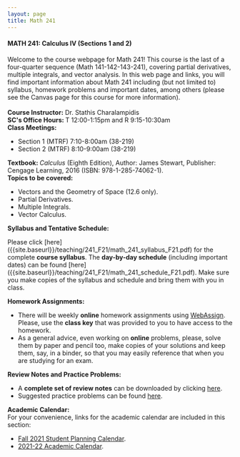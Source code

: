 ```yaml
---
layout: page
title: Math 241
---
```


<h4><b><b>MATH 241: Calculus IV (Sections 1 and 2) </b></b></h4>
Welcome to the course webpage for Math 241! This course is the 
last of a four-quarter sequence (Math 141-142-143-241), covering 
partial derivatives, multiple integrals, and vector analysis. 
In this web page and links, you will find important information 
about Math 241 including (but not limited to) syllabus, homework 
problems and important dates, among others (please see the Canvas
page for this course for more information).
<br>
<br>
<b><b> Course Instructor:</b></b> Dr. Stathis Charalampidis
<div class="left"><b><b>SC's Office Hours: </b></b> </b></b> T 12:00-1:15pm and R 9:15-10:30am</div>
<div class="left"><b><b>Class Meetings: </b></b> </div>


- Section 1 (MTRF) 7:10-8:00am (38-219)
- Section 2 (MTRF) 8:10-9:00am (38-219)

<div class="left"><b><b>Textbook: </b></b>
<em>Calculus</em> (Eighth Edition), Author: James Stewart,
Publisher: Cengage Learning, 2016 (ISBN: 978-1-285-74062-1).</div> 

<div class="left"><b><b>Topics to be covered:</b></b></div>

- Vectors and the Geometry of Space (12.6 only).
- Partial Derivatives.
- Multiple Integrals.
- Vector Calculus.

<div class="left"><b><b>Syllabus and Tentative Schedule: </b></b></div>

Please click [here] ({{site.baseurl}}/teaching/241_F21/math_241_syllabus_F21.pdf) for the complete <b><b>course syllabus</b></b>. 
The <b><b>day-by-day schedule</b></b> (including important dates) can be found [here] ({{site.baseurl}}/teaching/241_F21/math_241_schedule_F21.pdf). 
Make sure you make copies of the syllabus and schedule and bring them with you in class.

<div class="left"><b><b>Homework Assignments: </b></b></div>

   - There will be weekly <b><b>online</b></b> homework assignments using [WebAssign](http://webassign.net/). Please, use the <b><b>class key</b></b> that was provided to you to have access to the homework.
   - As a general advice, even working on <b><b>online</b></b> problems, please, solve them 
   by paper and pencil too, make copies of your solutions and keep them, say, in a binder, so
   that you may easily reference that when you are studying for an exam.   

<div class="left"><b><b>Review Notes and Practice Problems: </b></b></div> 


  - A <b><b>complete set of review notes</b></b> can be downloaded by clicking [here]({{site.baseurl}}/teaching/241_F21/math_241_review_notes.pdf). 
  - Suggested practice problems can be found [here]({{site.baseurl}}/teaching/241_F21/math_241_review_problems.pdf).
     
<div class="left"><b><b>Academic Calendar: </b></b></div> 
For your convenience, links for the academic calendar are included in this section:

  - [Fall 2021 Student Planning Calendar](https://registrar.calpoly.edu/fall-student-planning-calendar).
  - [2021-22 Academic Calendar](https://catalog.calpoly.edu/academiccalendar/).
 
<!-- <b><b>Class Activity: </b></b> 

<ul class="posts">
{% for post in site.posts %}      
  {% if post.categories contains '143-19' %}
	<li>
        <span class="post-date">{{ post.date | date: "%b %-d, %Y" }}</span>
        <a class="post-link" href="{{ post.url | prepend: site.baseurl }}">{{ post.title }}</a>
      </li>
  {% endif %}
{% endfor %}
</ul> -->
